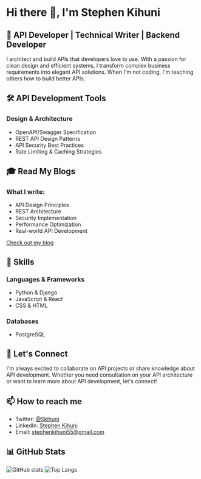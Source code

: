 # Hi there 👋, I'm Stephen Kihuni

## 🎯 API Developer | Technical Writer | Backend Developer

I architect and build APIs that developers love to use. With a passion for clean design and efficient systems, I transform complex business requirements into elegant API solutions. When I'm not coding, I'm teaching others how to build better APIs.

## 🛠️ API Development Tools

### Design & Architecture
- OpenAPI/Swagger Specification
- REST API Design Patterns
- API Security Best Practices
- Rate Limiting & Caching Strategies

## 🎓 Read My Blogs

### What I write:

- API Design Principles
- REST Architecture
- Security Implementation
- Performance Optimization
- Real-world API Development

[Check out my blog](https://dev.to/kihuni)

## 🚀 Skills

### Languages & Frameworks
- Python & Django
- JavaScript & React
- CSS & HTML

### Databases
- PostgreSQL

## 🤝 Let's Connect

I'm always excited to collaborate on API projects or share knowledge about API development. Whether you need consultation on your API architecture or want to learn more about API development, let's connect!

## 📫 How to reach me
- Twitter: [@Skihuni](https://x.com/SKihuni)
- LinkedIn: [Stephen Kihuni](https://www.linkedin.com/in/kihuni/)
- Email: stephenkihuni55@gmail.com

## 📊 GitHub Stats
![GitHub stats](https://github-readme-stats.vercel.app/api?username=Kihuni&show_icons=true&theme=radical)
![Top Langs](https://github-readme-stats.vercel.app/api/top-langs/?username=Kihuni&layout=compact&theme=radical)
